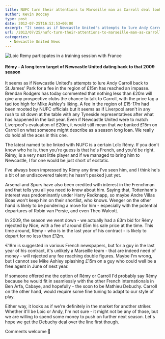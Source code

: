 ```yaml
---
title: NUFC turn their attentions to Marseille man as Carroll deal looks unlikely
author: Kevin Doocey
type: post
date: 2012-07-25T16:52:53+00:00
excerpt: "It seems as if Newcastle United's attempts to lure Andy Carroll back to St.James' Park for a fee in the region of £15m has reached an impasse. Brendan Rodgers has today.."
url: /2012/07/25/nufc-turn-their-attentions-to-marseille-man-as-carroll-deal-looks-unlikely/
categories:
  - Newcastle United News
---
```


![Loic Remy particpates in a training session with France](https://www.tynetime.com/wp-content/uploads/2012/07/Loic-Remy-France.jpg "Loic-Remy-France")

#### Rémy - A long term target of Newcastle United dating back to that 2009 season

It seems as if Newcastle United's attempts to lure Andy Carroll back to St.James' Park for a fee in the region of £15m has reached an impasse. Brendan Rodgers has today commented that nothing less than £20m will give any prospective clubs the chance to talk to Carroll, with the price tag a tad too high for Mike Ashley's liking. A fee in the region of £15-17m had been mooted by NUFC officials but it seems as if Liverpool aren't in any rush to sit down at the table with any Tyneside representatives after what has happened in the last year. Even if Newcastle United were to match Liverpool's evaluation of £20m, it would still mean that we banked £15m on Carroll on what someone might describe as a season long loan. We really do hold all the aces in this one.

The latest named to be linked with NUFC is a certain Loïc Rémy. If you don't know who he is, then you're guess is that he's French, and you'd be right. Rémy, is a very neat little player and if we managed to bring him to Newcastle, I for one would be just short of ecstatic.

I've always been impressed by Rémy any time I've seen him, and I think he's a bit of an undiscovered talent; he hasn't peaked just yet.

Arsenal and Spurs have also been credited with interest in the Frenchman and that tells you all you need to know about him. Saying that, Tottenham's interest was predominantly under Harry Redknapp, so maybe Andre Villas Boas won't keep him on their shortlist, who knows. Wenger on the other hand is likely to be pondering a move for him - especially with the potential departures of Robin van Persie, and even Theo Walcott.

In 2009, the season we went down - we actually had a £3m bid for Rémy rejected by Nice, with a fee of around £5m his sale price at the time. This time around, Rémy - who is in the last year of his contract - is likely to depart for no less than £12m.

€18m is suggested in various French newspapers, but for a guy in the last year of his contract, it's unlikely a Marseille team - that are indeed need of money - will rejected any fee reaching double figures. Maybe I'm wrong, but I cannot see Mike Ashley splashing £15m on a guy who could well be a free agent in June of next year.

If someone offered me the option of Rémy or Carroll I'd probably say Rémy because he would fit in seamlessly with the other French internationals in Ben Arfa, Cabaye, and hopefully - the soon to be Mathieu Debuchy. Carroll on the other hand, would require some fine tuning to adapt to our style of play.

Either way, it looks as if we're definitely in the market for another striker. Whether it'll be Loïc or Andy, I'm not sure - it might not be any of those, but we are willing to spend some money to push on further next season. Let's hope we get the Debuchy deal over the line first though.

Comments welcome 🙂
